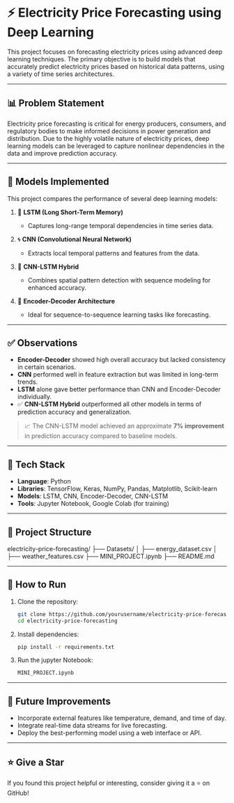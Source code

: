 # ⚡ Electricity Price Forecasting using Deep Learning

This project focuses on forecasting electricity prices using advanced deep learning techniques. The primary objective is to build models that accurately predict electricity prices based on historical data patterns, using a variety of time series architectures.

---

## 📊 Problem Statement

Electricity price forecasting is critical for energy producers, consumers, and regulatory bodies to make informed decisions in power generation and distribution. Due to the highly volatile nature of electricity prices, deep learning models can be leveraged to capture nonlinear dependencies in the data and improve prediction accuracy.

---

## 🚀 Models Implemented

This project compares the performance of several deep learning models:

1. 🧠 **LSTM (Long Short-Term Memory)**  
   - Captures long-range temporal dependencies in time series data.

2. 🌀 **CNN (Convolutional Neural Network)**  
   - Extracts local temporal patterns and features from the data.

3. 🔗 **CNN-LSTM Hybrid**  
   - Combines spatial pattern detection with sequence modeling for enhanced accuracy.

4. 🔁 **Encoder-Decoder Architecture**  
   - Ideal for sequence-to-sequence learning tasks like forecasting.

---

## ✅ Observations

- **Encoder-Decoder** showed high overall accuracy but lacked consistency in certain scenarios.
- **CNN** performed well in feature extraction but was limited in long-term trends.
- **LSTM** alone gave better performance than CNN and Encoder-Decoder individually.
- ✅ **CNN-LSTM Hybrid** outperformed all other models in terms of prediction accuracy and generalization.

> 📈 The CNN-LSTM model achieved an approximate **7% improvement** in prediction accuracy compared to baseline models.

---

## 🧠 Tech Stack

- **Language**: Python  
- **Libraries**: TensorFlow, Keras, NumPy, Pandas, Matplotlib, Scikit-learn  
- **Models**: LSTM, CNN, Encoder-Decoder, CNN-LSTM  
- **Tools**: Jupyter Notebook, Google Colab (for training)

---

## 📁 Project Structure

electricity-price-forecasting/
├── Datasets/
│ ├── energy_dataset.csv
│ ├── weather_features.csv
├── MINI_PROJECT.ipynb
├── README.md


---

## 🔧 How to Run

1. Clone the repository:
   ```bash
   git clone https://github.com/yourusername/electricity-price-forecasting.git
   cd electricity-price-forecasting
2. Install dependencies:
   ```bash
   pip install -r requirements.txt
3. Run the jupyter Notebook:
   ```bash
   MINI_PROJECT.ipynb

---

## 📌 Future Improvements

- Incorporate external features like temperature, demand, and time of day.
- Integrate real-time data streams for live forecasting.
- Deploy the best-performing model using a web interface or API.

---

## ⭐ Give a Star

If you found this project helpful or interesting, consider giving it a ⭐ on GitHub!
